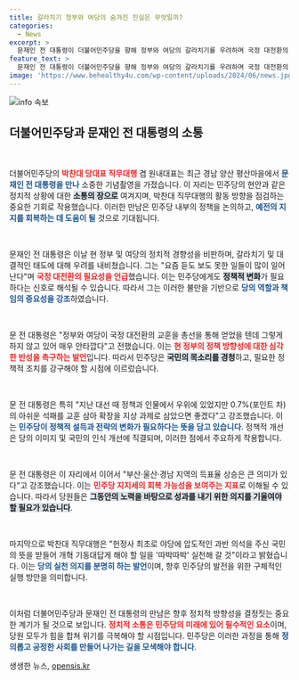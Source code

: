 ```yaml
---
title: 갈라치기 정부와 여당의 숨겨진 진실은 무엇일까?
categories:
  - News
excerpt: >
  문재인 전 대통령이 더불어민주당을 향해 정부와 여당의 갈라치기를 우려하며 국정 대전환의 필요성을 역설했다. 그는 지난 총선의 성과를 강조하며 민주당의 변화와 확장 필요성을 촉구, 정국의 긴장감을 높였다.
feature_text: >
  문재인 전 대통령이 더불어민주당을 향해 정부와 여당의 갈라치기를 우려하며 국정 대전환의 필요성을 역설했다. 그는 지난 총선의 성과를 강조하며 민주당의 변화와 확장 필요성을 촉구, 정국의 긴장감을 높였다.
image: 'https://www.behealthy4u.com/wp-content/uploads/2024/06/news.jpg'
---
```


<p><img src="https://www.behealthy4u.com/wp-content/uploads/2024/06/news.jpg" alt="info 속보" /></p>

<h2 data-ke-size="size26">더불어민주당과 문재인 전 대통령의 소통</h2>

<p data-ke-size="size16">&nbsp;</p>

<p>더불어민주당의 <b><span style="color: #ee2323;">박찬대 당대표 직무대행</span></b> 겸 원내대표는 최근 경남 양산 평산마을에서 <b><span style="color: #1a5490;">문재인 전 대통령을 만나</span></b> 소중한 기념촬영을 가졌습니다. 이 자리는 민주당의 현안과 같은 정치적 상황에 대한 <b><span style="background-color: #21538527;">소통의 장으로</span></b> 여겨지며, 박찬대 직무대행의 활동 방향을 점검하는 중요한 기회로 작용했습니다. 이러한 만남은 민주당 내부의 정책을 논의하고, <b><span style="color: #1a5490;">예전의 지지를 회복하는 데 도움이 될</span></b> 것으로 기대됩니다. </p>

<p data-ke-size="size16">&nbsp;</p>

<p>문재인 전 대통령은 이날 현 정부 및 여당의 정치적 경향성을 비판하며, 갈라치기 및 대결적인 태도에 대해 우려를 내비쳤습니다. 그는 "요즘 듣도 보도 못한 일들이 많이 일어난다"며 <b><span style="color: #ee2323;">국정 대전환의 필요성을 언급</span></b>했습니다. 이는 민주당에게도 <b><span style="background-color: #21538527;">정책적 변화</span></b>가 필요하다는 신호로 해석될 수 있습니다. 따라서 그는 이러한 불만을 기반으로 <b><span style="color: #1a5490;">당의 역할과 책임의 중요성을 강조</span></b>하였습니다.</p>

<p data-ke-size="size16">&nbsp;</p>

<p>문 전 대통령은 "정부와 여당이 국정 대전환의 교훈을 총선을 통해 얻었을 텐데 그렇게 하지 않고 있어 매우 안타깝다"고 전했습니다. 이는 <b><span style="color: #ee2323;">현 정부의 정책 방향성에 대한 심각한 반성을 촉구하는 발언</span></b>입니다. 따라서 민주당은 <b><span style="background-color: #21538527;">국민의 목소리를 경청</span></b>하고, 필요한 정책적 조치를 강구해야 할 시점에 이르렀습니다.</p>

<p data-ke-size="size16">&nbsp;</p>

<p>문 전 대통령은 특히 "지난 대선 때 정책과 인물에서 우위에 있었지만 0.7%(포인트 차)의 아쉬운 석패를 교훈 삼아 확장을 지상 과제로 삼았으면 좋겠다"고 강조했습니다. 이는 <b><span style="color: #1a5490;">민주당이 정책적 설득과 전략의 변화가 필요하다는 뜻을 담고 있습니다</span></b>. 정책적 개선은 당의 이미지 및 국민의 인식 개선에 직결되며, 이러한 점에서 주요하게 작용합니다.</p>

<p data-ke-size="size16">&nbsp;</p>

<p>문 전 대통령은 이 자리에서 이어서 "부산·울산·경남 지역의 득표율 상승은 큰 의미가 있다"고 강조했습니다. 이는 <b><span style="color: #ee2323;">민주당 지지세의 회복 가능성을 보여주는 지표</span></b>로 이해될 수 있습니다. 따라서 당원들은 <b><span style="background-color: #21538527;">그동안의 노력을 바탕으로 성과를 내기 위한 의지를 기울여야 할 필요가 있습니다</span></b>.</p>

<p data-ke-size="size16">&nbsp;</p>

<p>마지막으로 박찬대 직무대행은 "헌정사 최초로 야당에 압도적인 과반 의석을 주신 국민의 뜻을 받들어 개혁 기동대답게 해야 할 일을 '따박따박' 실천해 갈 것"이라고 밝혔습니다. 이는 <b><span style="color: #1a5490;">당의 실천 의지를 분명히 하는 발언</span></b>이며, 향후 민주당의 발전을 위한 구체적인 실행 방안을 의미합니다. </p>

<p data-ke-size="size16">&nbsp;</p>

<p>이처럼 더불어민주당과 문재인 전 대통령의 만남은 향후 정치적 방향성을 결정짓는 중요한 계기가 될 것으로 보입니다. <b><span style="color: #ee2323;">정치적 소통은 민주당의 미래에 있어 필수적인 요소</span></b>이며, 당원 모두가 힘을 합쳐 위기를 극복해야 할 시점입니다. 민주당은 이러한 과정을 통해 <b><span style="color: #1a5490;">정의롭고 공정한 사회를 만들어 나가는 길을 모색해야 합니다</span></b>.</p>
생생한 뉴스, <a href="https://opensis.kr" rel="dofollow">opensis.kr</a>



